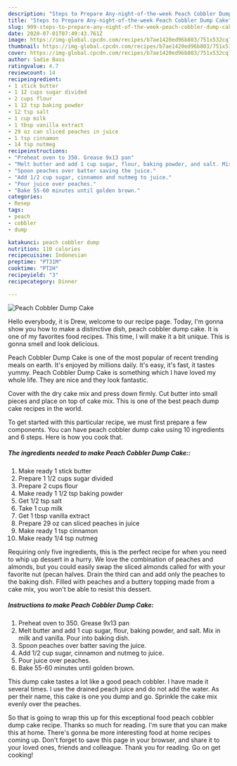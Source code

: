 ```yaml
---
description: "Steps to Prepare Any-night-of-the-week Peach Cobbler Dump Cake"
title: "Steps to Prepare Any-night-of-the-week Peach Cobbler Dump Cake"
slug: 909-steps-to-prepare-any-night-of-the-week-peach-cobbler-dump-cake
date: 2020-07-01T07:49:43.761Z
image: https://img-global.cpcdn.com/recipes/b7ae1420ed96b803/751x532cq70/peach-cobbler-dump-cake-recipe-main-photo.jpg
thumbnail: https://img-global.cpcdn.com/recipes/b7ae1420ed96b803/751x532cq70/peach-cobbler-dump-cake-recipe-main-photo.jpg
cover: https://img-global.cpcdn.com/recipes/b7ae1420ed96b803/751x532cq70/peach-cobbler-dump-cake-recipe-main-photo.jpg
author: Sadie Bass
ratingvalue: 4.7
reviewcount: 14
recipeingredient:
- 1 stick butter
- 1 12 cups sugar divided
- 2 cups flour
- 1 12 tsp baking powder
- 12 tsp salt
- 1 cup milk
- 1 tbsp vanilla extract
- 29 oz can sliced peaches in juice
- 1 tsp cinnamon
- 14 tsp nutmeg
recipeinstructions:
- "Preheat oven to 350. Grease 9x13 pan"
- "Melt butter and add 1 cup sugar, flour, baking powder, and salt. Mix in milk and vanilla. Pour into baking dish."
- "Spoon peaches over batter saving the juice."
- "Add 1/2 cup sugar, cinnamon and nutmeg to juice."
- "Pour juice over peaches."
- "Bake 55-60 minutes until golden brown."
categories:
- Resep
tags:
- peach
- cobbler
- dump

katakunci: peach cobbler dump
nutrition: 110 calories
recipecuisine: Indonesian
preptime: "PT31M"
cooktime: "PT2H"
recipeyield: "3"
recipecategory: Dinner

---
```



![Peach Cobbler Dump Cake](https://img-global.cpcdn.com/recipes/b7ae1420ed96b803/751x532cq70/peach-cobbler-dump-cake-recipe-main-photo.jpg)

Hello everybody, it is Drew, welcome to our recipe page. Today, I'm gonna show you how to make a distinctive dish, peach cobbler dump cake. It is one of my favorites food recipes. This time, I will make it a bit unique. This is gonna smell and look delicious.

Peach Cobbler Dump Cake is one of the most popular of recent trending meals on earth. It's enjoyed by millions daily. It's easy, it's fast, it tastes yummy. Peach Cobbler Dump Cake is something which I have loved my whole life. They are nice and they look fantastic.

Cover with the dry cake mix and press down firmly. Cut butter into small pieces and place on top of cake mix. This is one of the best peach dump cake recipes in the world.


To get started with this particular recipe, we must first prepare a few components. You can have peach cobbler dump cake using 10 ingredients and 6 steps. Here is how you cook that.

##### The ingredients needed to make Peach Cobbler Dump Cake::

1. Make ready 1 stick butter
1. Prepare 1 1/2 cups sugar divided
1. Prepare 2 cups flour
1. Make ready 1 1/2 tsp baking powder
1. Get 1/2 tsp salt
1. Take 1 cup milk
1. Get 1 tbsp vanilla extract
1. Prepare 29 oz can sliced peaches in juice
1. Make ready 1 tsp cinnamon
1. Make ready 1/4 tsp nutmeg


Requiring only five ingredients, this is the perfect recipe for when you need to whip up dessert in a hurry. We love the combination of peaches and almonds, but you could easily swap the sliced almonds called for with your favorite nut (pecan halves. Drain the third can and add only the peaches to the baking dish. Filled with peaches and a buttery topping made from a cake mix, you won&#39;t be able to resist this dessert. 

##### Instructions to make Peach Cobbler Dump Cake:

1. Preheat oven to 350. Grease 9x13 pan
1. Melt butter and add 1 cup sugar, flour, baking powder, and salt. Mix in milk and vanilla. Pour into baking dish.
1. Spoon peaches over batter saving the juice.
1. Add 1/2 cup sugar, cinnamon and nutmeg to juice.
1. Pour juice over peaches.
1. Bake 55-60 minutes until golden brown.


This dump cake tastes a lot like a good peach cobbler. I have made it several times. I use the drained peach juice and do not add the water. As per their name, this cake is one you dump and go. Sprinkle the cake mix evenly over the peaches. 

So that is going to wrap this up for this exceptional food peach cobbler dump cake recipe. Thanks so much for reading. I'm sure that you can make this at home. There's gonna be more interesting food at home recipes coming up. Don't forget to save this page in your browser, and share it to your loved ones, friends and colleague. Thank you for reading. Go on get cooking!
